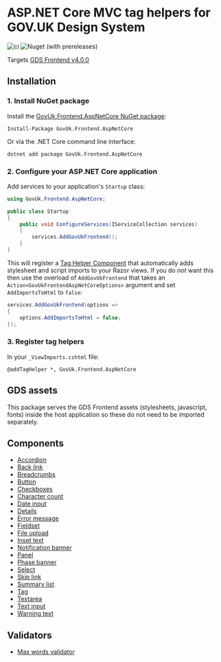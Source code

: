 # ASP.NET Core MVC tag helpers for GOV.UK Design System

![ci](https://github.com/gunndabad/govuk-frontend-aspnetcore/workflows/ci/badge.svg)
![Nuget (with prereleases)](https://img.shields.io/nuget/vpre/GovUk.Frontend.AspNetCore)

Targets [GDS Frontend v4.0.0](https://github.com/alphagov/govuk-frontend/releases/tag/v4.0.0)

## Installation

### 1. Install NuGet package

Install the [GovUk.Frontend.AspNetCore NuGet package](https://www.nuget.org/packages/GovUk.Frontend.AspNetCore/):

    Install-Package GovUk.Frontend.AspNetCore

Or via the .NET Core command line interface:

    dotnet add package GovUk.Frontend.AspNetCore

### 2. Configure your ASP.NET Core application

Add services to your application's `Startup` class:

```cs
using GovUk.Frontend.AspNetCore;

public class Startup
{
    public void ConfigureServices(IServiceCollection services)
    {
        services.AddGovUkFrontend();
    }
}
```

This will register a [Tag Helper Component](https://docs.microsoft.com/en-us/aspnet/core/mvc/views/tag-helpers/th-components?view=aspnetcore-5.0) that automatically adds stylesheet and script imports to your Razor views.
If you do *not* want this then use the overload of `AddGovUkFrontend` that takes an `Action<GovUkFrontendAspNetCoreOptions>` argument and set `AddImportsToHtml` to `false`:

```cs
services.AddGovUkFrontend(options =>
{
    options.AddImportsToHtml = false;
});
```

### 3. Register tag helpers

In your `_ViewImports.cshtml` file:

```razor:
@addTagHelper *, GovUk.Frontend.AspNetCore
```

## GDS assets

This package serves the GDS Frontend assets (stylesheets, javascript, fonts) inside the host application so these do not need to be imported separately.

## Components

- [Accordion](docs/components/accordion.md)
- [Back link](docs/components/back-link.md)
- [Breadcrumbs](docs/components/breadcrumbs.md)
- [Button](docs/components/button.md)
- [Checkboxes](docs/components/checkboxes.md)
- [Character count](docs/components/character-count.md)
- [Date input](docs/components/date-input.md)
- [Details](docs/components/details.md)
- [Error message](docs/components/error-message.md)
- [Fieldset](docs/components/fieldset.md)
- [File upload](docs/components/file-upload.md)
- [Inset text](docs/components/inset-text.md)
- [Notification banner](docs/components/notification-banner.md)
- [Panel](docs/components/panel.md)
- [Phase banner](docs/components/phase-banner.md)
- [Select](docs/components/select.md)
- [Skip link](docs/components/skip-link.md)
- [Summary list](docs/components/summary-list.md)
- [Tag](docs/components/tag.md)
- [Textarea](docs/components/textarea.md)
- [Text input](docs/components/text-input.md)
- [Warning text](docs/components/warning-text.md)

## Validators

- [Max words validator](docs/validation/maxwords.md)
